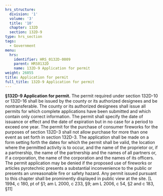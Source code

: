 ```yaml
---
hrs_structure:
  division: '1'
  volume: '3'
  title: '10'
  chapter: 132D
  section: 132D-9
type: hrs_section
tags:
  - Government
menu:
  hrs:
    identifier: HRS_0132D-0009
    parent: HRS0132D
    name: 132D-9 Application for permit
weight: 26055
title: Application for permit
full_title: 132D-9 Application for permit
---
```

**§132D-9 Application for permit.** The permit required under section 132D-10 or 132D-16 shall be issued by the county or its authorized designees and be nontransferable. The county or its authorized designees shall issue all permits for which complete applications have been submitted and which contain only correct information. The permit shall specify the date of issuance or effect and the date of expiration but in no case for a period to exceed one year. The permit for the purchase of consumer fireworks for the purposes of section 132D-3 shall not allow purchase for more than one event as set forth in section 132D-3\. The application shall be made on a form setting forth the dates for which the permit shall be valid, the location where the permitted activity is to occur, and the name of the proprietor or, if a partnership, the name of the partnership and the names of all partners or, if a corporation, the name of the corporation and the names of its officers. The permit application may be denied if the proposed use of fireworks or articles pyrotechnic presents a substantial inconvenience to the public or presents an unreasonable fire or safety hazard. Any permit issued pursuant to this chapter shall be prominently displayed in public view at the site. [L 1994, c 180, pt of §1; am L 2000, c 233, §9; am L 2006, c 54, §2 and c 183, §11]